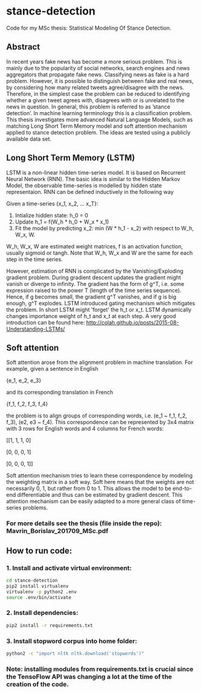 # stance-detection
Code for my MSc thesis: Statistical Modeling Of Stance Detection.

## Abstract
In recent years fake news has become a more serious problem. This is mainly due to the popularity of social networks, search engines and news aggregators that propagate fake news. Classifying news as fake is a hard problem. However, it is possible to distinguish between fake and real news, by considering how many related tweets agree/disagree with the news. Therefore, in the simplest case the problem can be reduced to identifying whether a given tweet agrees with, disagrees with or is unrelated to the news in question. In general, this problem is referred to as ’stance detection’. In machine learning terminology this is a classification problem. This thesis investigates more advanced Natural Language Models, such as matching Long Short Term Memory model and soft attention mechanism applied to stance detection problem. The ideas are tested using a publicly available data set.

## Long Short Term Memory (LSTM)
LSTM is a non-linear hidden time-series model. It is based on Recurrent Neural Network (RNN). The basic idea is similar to the Hidden Markov Model, the observable time-series is modelled by hidden state representaion.
RNN can be defined inductively in the following way

Given a time-series {x_1, x_2, ... x_T}:
 1. Intialize hidden state: h_0 = 0
 2. Update h_1 = f(W_h * h_0 + W_x * x_1)
 3. Fit the model by predicting x_2: min (W * h_1 - x_2) with respect to W_h, W_x, W.

W_h, W_x, W are estimated weight matrices, f is an activation function, usually sigmoid or tangh. Note that W_h, W_x and W are the same for each step in the time series.

However, estimation of RNN is complicated by the Vanishing/Exploding gradient problem. During gradient descent updates the gradient might vanish or diverge to infinity. The gradient has the form of g^T, i.e. some expression raised to the power T (length of the time series sequence). Hence, if g becomes small, the gradient g^T vanishes, and if g is big enough, g^T explodes.
LSTM introduced gating mechanism which mitigates the problem. In short LSTM might 'forget' the h_t or x_t. LSTM dynamically changes importance weight of h_t and x_t at each step. A very good introduction can be found here: http://colah.github.io/posts/2015-08-Understanding-LSTMs/

## Soft attention
Soft attention arose from the alignment problem in machine translation. 
For example, given a sentence in English 

{e_1, e_2, e_3} 

and its corresponding translation in French 

{f_1, f_2, f_3, f_4}

the problem is to align groups of corresponding words, i.e. (e_1 ~ f_1, f_2, f_3), (e2, e3 ~ f_4). This correspondence can be represented by 3x4 matrix with 3 rows for English words and 4 columns for French words:

[[1, 1, 1, 0]

[0, 0, 0, 1]

[0, 0, 0, 1]]

Soft attention mechanism tries to learn these correspondence by modeling the weighting matrix in a soft way. Soft here means that the weights are not necessarily 0, 1, but rather from 0 to 1. This allows the model to be end-to-end differentiable  and thus can be estimated by gradient descent. This attention mechanism can be easily adapted to a more general class of time-series problems.

### For more details see the thesis (file inside the repo): Mavrin_Borislav_201709_MSc.pdf

## How to run code:
### 1. Install and activate virtual environment:
 ```bash
 cd stance-detection
 pip2 install virtualenv
 virtualenv -p python2 .env
 source .env/bin/activate
 ```
### 2. Install dependencies:
 ```bash
 pip2 install -r requirements.txt
 ```
### 3. Install stopword corpus into home folder:
```bash
python2 -c "import nltk nltk.download('stopwords')"
```
### Note: installing modules from requirements.txt is crucial since the TensoFlow API was changing a lot at the time of the creation of the code.

